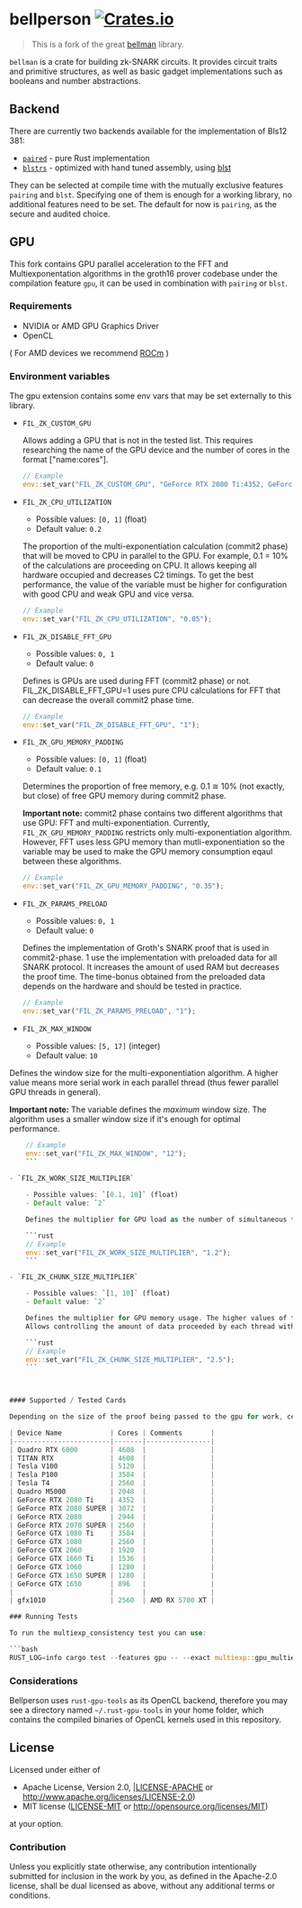 # bellperson [![Crates.io](https://img.shields.io/crates/v/bellperson.svg)](https://crates.io/crates/bellperson)

> This is a fork of the great [bellman](https://github.com/zkcrypto/bellman) library.

`bellman` is a crate for building zk-SNARK circuits. It provides circuit traits
and primitive structures, as well as basic gadget implementations such as
booleans and number abstractions.

## Backend

There are currently two backends available for the implementation of Bls12 381:
- [`paired`](https://github.com/filecoin-project/paired) - pure Rust implementation
- [`blstrs`](https://github.com/filecoin-project/blstrs) - optimized with hand tuned assembly, using [blst](https://github.com/supranational/blst)

They can be  selected at compile time with the mutually exclusive features `pairing` and `blst`. Specifying one of them is enough for a working library, no additional features need to be set.
The default for now is `pairing`, as the secure and audited choice.

## GPU

This fork contains GPU parallel acceleration to the FFT and Multiexponentation algorithms in the groth16 prover codebase under the compilation feature `gpu`, it can be used in combination with `pairing` or `blst`.

### Requirements
- NVIDIA or AMD GPU Graphics Driver
- OpenCL

( For AMD devices we recommend [ROCm](https://rocm-documentation.readthedocs.io/en/latest/Installation_Guide/Installation-Guide.html) )

### Environment variables

The gpu extension contains some env vars that may be set externally to this library. 

- `FIL_ZK_CUSTOM_GPU`

    Allows adding a GPU that is not in the tested list. This requires researching the name of the GPU device and the number of cores in the format ["name:cores"].

    ```rust
    // Example
    env::set_var("FIL_ZK_CUSTOM_GPU", "GeForce RTX 2080 Ti:4352, GeForce GTX 1060:1280");
    ```

- `FIL_ZK_CPU_UTILIZATION`

    - Possible values: `[0, 1]` (float)
    - Default value: `0.2`

    The proportion of the multi-exponentiation calculation (commit2 phase) that will be moved to CPU in parallel to the GPU. For example, 0.1 = 10% of the calculations are proceeding on CPU. It allows keeping all hardware occupied and decreases C2 timings. To get the best performance, the value of the variable must be higher for configuration with good CPU and weak GPU and vice versa. 

    ```rust
    // Example
    env::set_var("FIL_ZK_CPU_UTILIZATION", "0.05");
    ```

- `FIL_ZK_DISABLE_FFT_GPU`

    - Possible values: `0, 1`
    - Default value: `0`

    Defines is GPUs are used during FFT (commit2 phase) or not. FIL_ZK_DISABLE_FFT_GPU=1 uses pure CPU calculations for FFT that can decrease the overall commit2 phase time. 

    ```rust
    // Example
    env::set_var("FIL_ZK_DISABLE_FFT_GPU", "1");
    ```

    

- `FIL_ZK_GPU_MEMORY_PADDING`

    - Possible values: `[0, 1]` (float)
    - Default value: `0.1`

    Determines the proportion of free memory, e.g. 0.1 ≅ 10% (not exactly, but close) of free GPU memory during commit2 phase.

    __Important note:__ commit2 phase contains two different algorithms that use GPU: FFT and multi-exponentiation. Currently, `FIL_ZK_GPU_MEMORY_PADDING` restricts only multi-exponentiation algorithm. However, FFT uses less GPU memory than mutli-exponentiation so the variable may be used to make the GPU memory consumption eqaul between these algorithms. 

    ```rust
    // Example
    env::set_var("FIL_ZK_GPU_MEMORY_PADDING", "0.35");
    ```

- `FIL_ZK_PARAMS_PRELOAD`

    - Possible values: `0, 1`
    - Default value: `0`

    Defines the implementation of Groth's SNARK proof that is used in commit2-phase. 1 use the implementation with preloaded data for all SNARK protocol. It increases the amount of used RAM but decreases the proof time. The time-bonus obtained from the preloaded data depends on the hardware and should be tested in practice. 

    ```rust
    // Example
    env::set_var("FIL_ZK_PARAMS_PRELOAD", "1");
    ```

- `FIL_ZK_MAX_WINDOW`

    - Possible values: `[5, 17]` (integer)
    - Default value: `10`
    
Defines the window size for the multi-exponentiation algorithm. A higher value means more serial work in each parallel thread (thus fewer parallel GPU threads in general). 
    
**Important note:** The variable defines the *maximum* window size. The algorithm uses a smaller window size if it's enough for optimal performance.
    
```rust
    // Example
    env::set_var("FIL_ZK_MAX_WINDOW", "12");
    ```
    
- `FIL_ZK_WORK_SIZE_MULTIPLIER`

    - Possible values: `[0.1, 10]` (float)
    - Default value: `2`

    Defines the multiplier for GPU load as the number of simultaneous threads. The higher values of the variable - the more threads. 

    ```rust
    // Example
    env::set_var("FIL_ZK_WORK_SIZE_MULTIPLIER", "1.2");
    ```

- `FIL_ZK_CHUNK_SIZE_MULTIPLIER`

    - Possible values: `[1, 10]` (float)
    - Default value: `2`

    Defines the multiplier for GPU memory usage. The higher values of the variable - the more GPU memory is occupied by each thread of the multi-exponentiation algorithm of the commit2 phase.
    Allows controlling the amount of data proceeded by each thread without changing the overall amount of threads (unlike `FIL_ZK_MAX_WINDOW` and `FIL_ZK_WORK_SIZE_MULTIPLIER`). 

    ```rust
    // Example
    env::set_var("FIL_ZK_CHUNK_SIZE_MULTIPLIER", "2.5");
    ```

    

#### Supported / Tested Cards

Depending on the size of the proof being passed to the gpu for work, certain cards will not be able to allocate enough memory to either the FFT or Multiexp kernel. Below are a list of devices that work for small sets. In the future we will add the cuttoff point at which a given card will not be able to allocate enough memory to utilize the GPU.

| Device Name            | Cores | Comments       |
|------------------------|-------|----------------|
| Quadro RTX 6000        | 4608  |                |
| TITAN RTX              | 4608  |                |
| Tesla V100             | 5120  |                |
| Tesla P100             | 3584  |                |
| Tesla T4               | 2560  |                |
| Quadro M5000           | 2048  |                |
| GeForce RTX 2080 Ti    | 4352  |                |
| GeForce RTX 2080 SUPER | 3072  |                |
| GeForce RTX 2080       | 2944  |                |
| GeForce RTX 2070 SUPER | 2560  |                |
| GeForce GTX 1080 Ti    | 3584  |                |
| GeForce GTX 1080       | 2560  |                |
| GeForce GTX 2060       | 1920  |                |
| GeForce GTX 1660 Ti    | 1536  |                |
| GeForce GTX 1060       | 1280  |                |
| GeForce GTX 1650 SUPER | 1280  |                |
| GeForce GTX 1650       | 896   |                |
|                        |       |                |
| gfx1010                | 2560  | AMD RX 5700 XT |

### Running Tests

To run the multiexp_consistency test you can use:

```bash
RUST_LOG=info cargo test --features gpu -- --exact multiexp::gpu_multiexp_consistency --nocapture
```

### Considerations

Bellperson uses `rust-gpu-tools` as its OpenCL backend, therefore you may see a
directory named `~/.rust-gpu-tools` in your home folder, which contains the
compiled binaries of OpenCL kernels used in this repository.

## License

Licensed under either of

- Apache License, Version 2.0, |[LICENSE-APACHE](LICENSE-APACHE) or
   http://www.apache.org/licenses/LICENSE-2.0)
- MIT license ([LICENSE-MIT](LICENSE-MIT) or http://opensource.org/licenses/MIT)

at your option.

### Contribution

Unless you explicitly state otherwise, any contribution intentionally
submitted for inclusion in the work by you, as defined in the Apache-2.0
license, shall be dual licensed as above, without any additional terms or
conditions.
